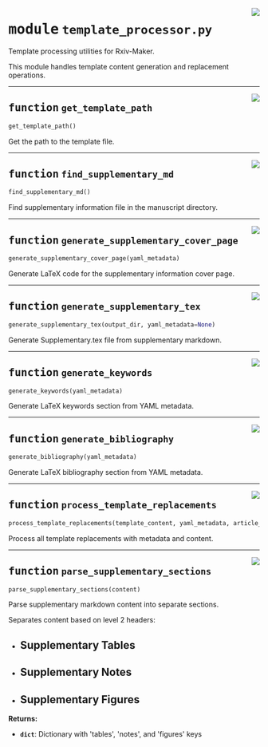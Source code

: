 <!-- markdownlint-disable -->

<a href="https://github.com/henriqueslab/rxiv-maker/blob/main/src/py/processors/template_processor.py#L0"><img align="right" style="float:right;" src="https://img.shields.io/badge/-source-cccccc?style=flat-square"></a>

# <kbd>module</kbd> `template_processor.py`
Template processing utilities for Rxiv-Maker. 

This module handles template content generation and replacement operations. 


---

<a href="https://github.com/henriqueslab/rxiv-maker/blob/main/src/py/processors/template_processor.py#L23"><img align="right" style="float:right;" src="https://img.shields.io/badge/-source-cccccc?style=flat-square"></a>

## <kbd>function</kbd> `get_template_path`

```python
get_template_path()
```

Get the path to the template file. 


---

<a href="https://github.com/henriqueslab/rxiv-maker/blob/main/src/py/processors/template_processor.py#L28"><img align="right" style="float:right;" src="https://img.shields.io/badge/-source-cccccc?style=flat-square"></a>

## <kbd>function</kbd> `find_supplementary_md`

```python
find_supplementary_md()
```

Find supplementary information file in the manuscript directory. 


---

<a href="https://github.com/henriqueslab/rxiv-maker/blob/main/src/py/processors/template_processor.py#L41"><img align="right" style="float:right;" src="https://img.shields.io/badge/-source-cccccc?style=flat-square"></a>

## <kbd>function</kbd> `generate_supplementary_cover_page`

```python
generate_supplementary_cover_page(yaml_metadata)
```

Generate LaTeX code for the supplementary information cover page. 


---

<a href="https://github.com/henriqueslab/rxiv-maker/blob/main/src/py/processors/template_processor.py#L89"><img align="right" style="float:right;" src="https://img.shields.io/badge/-source-cccccc?style=flat-square"></a>

## <kbd>function</kbd> `generate_supplementary_tex`

```python
generate_supplementary_tex(output_dir, yaml_metadata=None)
```

Generate Supplementary.tex file from supplementary markdown. 


---

<a href="https://github.com/henriqueslab/rxiv-maker/blob/main/src/py/processors/template_processor.py#L242"><img align="right" style="float:right;" src="https://img.shields.io/badge/-source-cccccc?style=flat-square"></a>

## <kbd>function</kbd> `generate_keywords`

```python
generate_keywords(yaml_metadata)
```

Generate LaTeX keywords section from YAML metadata. 


---

<a href="https://github.com/henriqueslab/rxiv-maker/blob/main/src/py/processors/template_processor.py#L259"><img align="right" style="float:right;" src="https://img.shields.io/badge/-source-cccccc?style=flat-square"></a>

## <kbd>function</kbd> `generate_bibliography`

```python
generate_bibliography(yaml_metadata)
```

Generate LaTeX bibliography section from YAML metadata. 


---

<a href="https://github.com/henriqueslab/rxiv-maker/blob/main/src/py/processors/template_processor.py#L270"><img align="right" style="float:right;" src="https://img.shields.io/badge/-source-cccccc?style=flat-square"></a>

## <kbd>function</kbd> `process_template_replacements`

```python
process_template_replacements(template_content, yaml_metadata, article_md)
```

Process all template replacements with metadata and content. 


---

<a href="https://github.com/henriqueslab/rxiv-maker/blob/main/src/py/processors/template_processor.py#L525"><img align="right" style="float:right;" src="https://img.shields.io/badge/-source-cccccc?style=flat-square"></a>

## <kbd>function</kbd> `parse_supplementary_sections`

```python
parse_supplementary_sections(content)
```

Parse supplementary markdown content into separate sections. 

Separates content based on level 2 headers: 
- ## Supplementary Tables 
- ## Supplementary Notes 
- ## Supplementary Figures 



**Returns:**
 
 - <b>`dict`</b>:  Dictionary with 'tables', 'notes', and 'figures' keys 


